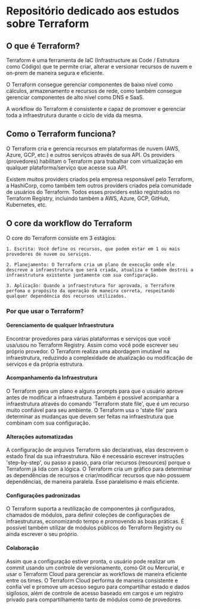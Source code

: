 # Repositório dedicado aos estudos sobre Terraform

## O que é Terraform?
Terraform é uma ferramenta de IaC (Infrastructure as Code / Estrutura como Código) que te permite criar, alterar e versionar recursos de nuvem e on-prem de maneira segura e eficiente.

O Terraform consegue gerenciar componentes de baixo nível como cálculos, armazenamento e recursos de rede, como também consegue gerenciar componentes de alto nível como DNS e SaaS.

A workflow do Terraform é consistente e capaz de promover e gerenciar toda a infraestrutura durante o ciclo de vida da mesma.

## Como o Terraform funciona?
O Terraform cria e gerencia recursos em plataformas de nuvem (AWS, Azure, GCP, etc.) e outros serviços através de sua API. Os providers (provedores) habilitam o Terraform para trabalhar com virtualização em qualquer plataforma/serviço que acesse sua API.

Existem muitos providers criados pela empresa responsável pelo Terraform, a HashiCorp, como também tem outros providers criados pela comunidade de usuários do Terraform. Todos esses providers estão registrados no Terraform Registry, incluindo também a AWS, Azure, GCP, GitHub, Kubernetes, etc.

## O core da workflow do Terraform
O core do Terraform consiste em 3 estágios:

    1. Escrita: Você define os recursos, que podem estar em 1 ou mais provedores de nuvem ou serviços.

    2. Planejamento: O Terraform cria um plano de execução onde ele descreve a infraestrutura que será criada, atualiza e também destrói a infraestrutura existente juntamente com sua configuração.

    3. Aplicação: Quando a infraestrutura for aprovada, o Terraform perfoma o propósito da operação de maneira correta, respeitando qualquer dependência dos recursos utilizados.

### Por que usar o Terraform?
#### Gerenciamento de qualquer Infraestrutura
Encontrar provedores para várias plataformas e serviços que você usa/usou no Terraform Registry. Assim como você pode escrever seu próprio provedor. O Terraform realiza uma abordagem imutável na infraestrutura, reduzindo a complexidade de atualização ou modificação de serviços e da própria estrutura.

#### Acompanhamento da Infraestrutura
O Terraform gera um plano e alguns prompts para que o usuário aprove antes de modificar a infraestrutura. Também é possível acompanhar a infraestrutura através do comando 'Terraform state file', que é um recurso muito confiável para seu ambiente. O Terraform usa o 'state file' para determinar as mudanças que devem ser feitas na infraestrutura que combinam com sua configuração.

#### Alterações automatizadas
A configuração de arquivos Terraform são declarativas, elas descrevem o estado final da sua infraestrutura. Não é necessário escrever instruções 'step-by-step', ou passo a passo, para criar recursos (resources) porque o Terraform já lida com a lógica. O Terraform cria um gráfico para determinar as dependências de recursos e criar/modificar recursos que não possuem dependências, de maneira paralela. Esse paralelismo é mais eficiente.

#### Configurações padronizadas
O Terraform suporta a reutilização de componentes já configurados, chamados de módulos, para definir coleções de configurações de infraestruturas, economizando tempo e promovendo as boas práticas. É possível também utilizar de módulos públicos do Terraform Registry ou ainda escrever o seu próprio.

#### Colaboração
Assim que a configuração estiver pronta, o usuário pode realizar um commit usando um controle de versionamento, como Git ou Mercurial, e usar o Terraform Cloud para gerenciar as workflows de maneira eficiente entre os times. O Terraform Cloud performa de maneira consistente e confia´vel e promove um acesso seguro para compartilhar estado e dados sigilosos, além de controle de acesso baseado em cargos e um registro privado para compartilhamento tanto de módulos como de provedores.
